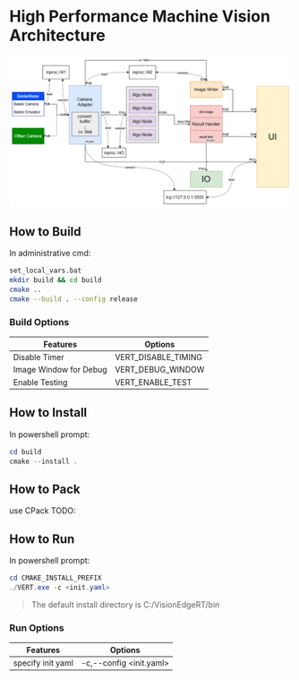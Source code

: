 # High Performance Machine Vision Architecture

![architecture](assets/architecture.png)

## How to Build

In administrative cmd:
```bash
set_local_vars.bat
mkdir build && cd build
cmake ..
cmake --build . --config release
```
### Build Options

| Features     | Options                 |
| -------- | -------------------- |
| Disable Timer | VERT_DISABLE_TIMING |
| Image Window for Debug | VERT_DEBUG_WINDOW  |
| Enable Testing | VERT_ENABLE_TEST |


## How to Install

In powershell prompt:
```powershell
cd build
cmake --install .
```

## How to Pack

use CPack
TODO:

## How to Run

In powershell prompt:
```powershell
cd CMAKE_INSTALL_PREFIX
./VERT.exe -c <init.yaml>
```
> The default install directory is C:/VisionEdgeRT/bin

### Run Options

| Features     | Options                 |
| -------- | -------------------- |
| specify init yaml | -c,--config <init.yaml> |